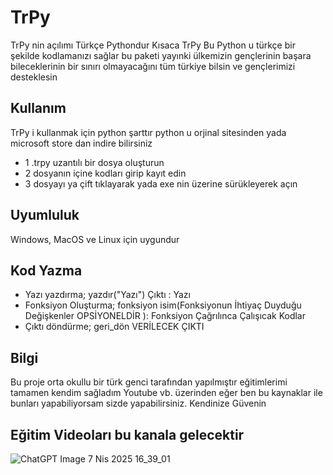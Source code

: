 # TrPy
TrPy nin açılımı Türkçe Pythondur Kısaca TrPy Bu Python u türkçe bir şekilde kodlamanızı sağlar bu paketi yayınki ülkemizin gençlerinin başara bileceklerinin bir sınırı olmayacağını tüm türkiye bilsin ve gençlerimizi desteklesin

## Kullanım
TrPy i kullanmak için python şarttır python u orjinal sitesinden yada microsoft store dan indire bilirsiniz
- 1 .trpy uzantılı bir dosya oluşturun
- 2 dosyanın içine kodları girip kayıt edin
- 3 dosyayı ya çift tıklayarak yada exe nin üzerine sürükleyerek açın

## Uyumluluk
Windows, MacOS ve Linux için uygundur

## Kod Yazma
- Yazı yazdırma; yazdır("Yazı") Çıktı : Yazı
- Fonksiyon Oluşturma; fonksiyon isim(Fonksiyonun İhtiyaç Duyduğu Değişkenler OPSİYONELDİR ): Fonksiyon Çağrılınca Çalışıcak Kodlar
- Çıktı döndürme; geri_dön VERİLECEK ÇIKTI

## Bilgi
Bu proje orta okullu bir türk genci tarafından yapılmıştır eğitimlerimi tamamen kendim sağladım Youtube vb. üzerinden eğer ben bu kaynaklar ile bunları yapabiliyorsam sizde yapabilirsiniz. Kendinize Güvenin

## Eğitim Videoları bu kanala gelecektir
![ChatGPT Image 7 Nis 2025 16_39_01](https://github.com/user-attachments/assets/8f690501-8204-47ae-b4ef-6b7f8222652f)
